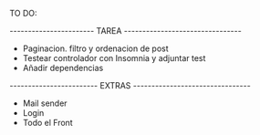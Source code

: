 TO DO:

----------------------- TAREA --------------------------------

- Paginacion. filtro y ordenacion de post
- Testear controlador con Insomnia y adjuntar test
- Añadir dependencias 

------------------------ EXTRAS --------------------------------

- Mail sender
- Login
- Todo el Front
